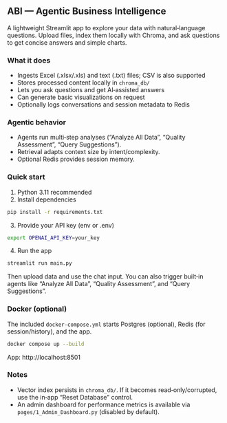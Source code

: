 ## ABI — Agentic Business Intelligence

A lightweight Streamlit app to explore your data with natural‑language questions. Upload files, index them locally with Chroma, and ask questions to get concise answers and simple charts.

### What it does
- Ingests Excel (.xlsx/.xls) and text (.txt) files; CSV is also supported
- Stores processed content locally in `chroma_db/`
- Lets you ask questions and get AI‑assisted answers
- Can generate basic visualizations on request
- Optionally logs conversations and session metadata to Redis

### Agentic behavior
- Agents run multi‑step analyses (“Analyze All Data”, “Quality Assessment”, “Query Suggestions”).
- Retrieval adapts context size by intent/complexity.
- Optional Redis provides session memory.

### Quick start
1) Python 3.11 recommended
2) Install dependencies
```bash
pip install -r requirements.txt
```
3) Provide your API key (env or .env)
```bash
export OPENAI_API_KEY=your_key
```
4) Run the app
```bash
streamlit run main.py
```

Then upload data and use the chat input. You can also trigger built‑in agents like “Analyze All Data”, “Quality Assessment”, and “Query Suggestions”.

### Docker (optional)
The included `docker-compose.yml` starts Postgres (optional), Redis (for session/history), and the app.
```bash
docker compose up --build
```
App: http://localhost:8501

### Notes
- Vector index persists in `chroma_db/`. If it becomes read‑only/corrupted, use the in‑app “Reset Database” control.
- An admin dashboard for performance metrics is available via `pages/1_Admin_Dashboard.py` (disabled by default).

